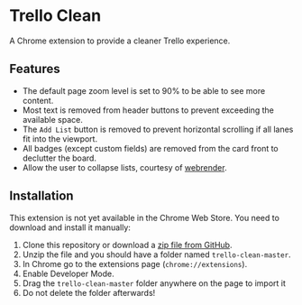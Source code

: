 # Trello Clean

A Chrome extension to provide a cleaner Trello experience.

## Features

- The default page zoom level is set to 90% to be able to see more content.
- Most text is removed from header buttons to prevent exceeding the available
  space.
- The `Add List` button is removed to prevent horizontal scrolling if all lanes
  fit into the viewport.
- All badges (except custom fields) are removed from the card front to declutter
  the board.
- Allow the user to collapse lists, courtesy of
  [webrender](https://github.com/webrender/trello-collapse-lists).

## Installation

This extension is not yet available in the Chrome Web Store. You need to
download and install it manually:

1. Clone this repository or download a [zip file from
   GitHub](https://github.com/hollow/trello-clean/archive/master.zip).
2. Unzip the file and you should have a folder named `trello-clean-master`.
3. In Chrome go to the extensions page (`chrome://extensions`).
4. Enable Developer Mode.
5. Drag the `trello-clean-master` folder anywhere on the page to import it
6. Do not delete the folder afterwards!
